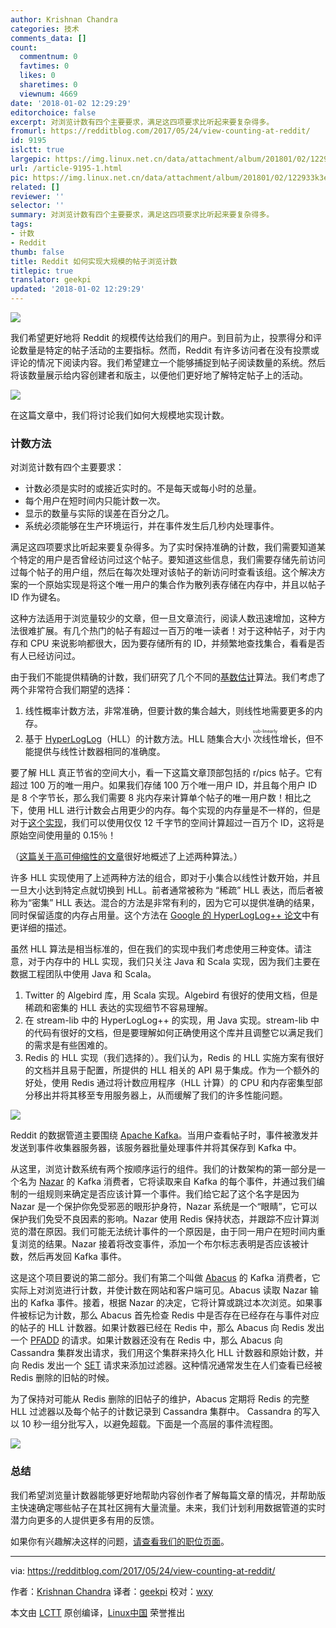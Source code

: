 ```yaml
---
author: Krishnan Chandra
categories: 技术
comments_data: []
count:
  commentnum: 0
  favtimes: 0
  likes: 0
  sharetimes: 0
  viewnum: 4669
date: '2018-01-02 12:29:29'
editorchoice: false
excerpt: 对浏览计数有四个主要要求，满足这四项要求比听起来要复杂得多。
fromurl: https://redditblog.com/2017/05/24/view-counting-at-reddit/
id: 9195
islctt: true
largepic: https://img.linux.net.cn/data/attachment/album/201801/02/122933k3et5d5z5vk5aykz.png
url: /article-9195-1.html
pic: https://img.linux.net.cn/data/attachment/album/201801/02/122933k3et5d5z5vk5aykz.png.thumb.jpg
related: []
reviewer: ''
selector: ''
summary: 对浏览计数有四个主要要求，满足这四项要求比听起来要复杂得多。
tags:
- 计数
- Reddit
thumb: false
title: Reddit 如何实现大规模的帖子浏览计数
titlepic: true
translator: geekpi
updated: '2018-01-02 12:29:29'
---
```


![](/data/attachment/album/201801/02/122933k3et5d5z5vk5aykz.png)


我们希望更好地将 Reddit 的规模传达给我们的用户。到目前为止，投票得分和评论数量是特定的帖子活动的主要指标。然而，Reddit 有许多访问者在没有投票或评论的情况下阅读内容。我们希望建立一个能够捕捉到帖子阅读数量的系统。然后将该数量展示给内容创建者和版主，以便他们更好地了解特定帖子上的活动。


![](/data/attachment/album/201801/02/122939amq76egw8m88lgz7.png)


在这篇文章中，我们将讨论我们如何大规模地实现计数。


### 计数方法


对浏览计数有四个主要要求：


* 计数必须是实时的或接近实时的。不是每天或每小时的总量。
* 每个用户在短时间内只能计数一次。
* 显示的数量与实际的误差在百分之几。
* 系统必须能够在生产环境运行，并在事件发生后几秒内处理事件。


满足这四项要求比听起来要复杂得多。为了实时保持准确的计数，我们需要知道某个特定的用户是否曾经访问过这个帖子。要知道这些信息，我们需要存储先前访问过每个帖子的用户组，然后在每次处理对该帖子的新访问时查看该组。这个解决方案的一个原始实现是将这个唯一用户的集合作为散列表存储在内存中，并且以帖子 ID 作为键名。


这种方法适用于浏览量较少的文章，但一旦文章流行，阅读人数迅速增加，这种方法很难扩展。有几个热门的帖子有超过一百万的唯一读者！对于这种帖子，对于内存和 CPU 来说影响都很大，因为要存储所有的 ID，并频繁地查找集合，看看是否有人已经访问过。


由于我们不能提供精确的计数，我们研究了几个不同的[基数估计](https://en.wikipedia.org/wiki/Count-distinct_problem)算法。我们考虑了两个非常符合我们期望的选择：


1. 线性概率计数方法，非常准确，但要计数的集合越大，则线性地需要更多的内存。
2. 基于 [HyperLogLog](http://algo.inria.fr/flajolet/Publications/FlFuGaMe07.pdf)（HLL）的计数方法。HLL 随集合大小<ruby> 次线性 <rt>  sub-linearly </rt></ruby>增长，但不能提供与线性计数器相同的准确度。


要了解 HLL 真正节省的空间大小，看一下这篇文章顶部包括的 r/pics 帖子。它有超过 100 万的唯一用户。如果我们存储 100 万个唯一用户 ID，并且每个用户 ID 是 8 个字节长，那么我们需要 8 兆内存来计算单个帖子的唯一用户数！相比之下，使用 HLL 进行计数会占用更少的内存。每个实现的内存量是不一样的，但是对于[这个实现](http://antirez.com/news/75)，我们可以使用仅仅 12 千字节的空间计算超过一百万个 ID，这将是原始空间使用量的 0.15％！


（[这篇关于高可伸缩性的文章](http://highscalability.com/blog/2012/4/5/big-data-counting-how-to-count-a-billion-distinct-objects-us.html)很好地概述了上述两种算法。）


许多 HLL 实现使用了上述两种方法的组合，即对于小集合以线性计数开始，并且一旦大小达到特定点就切换到 HLL。前者通常被称为 “稀疏” HLL 表达，而后者被称为“密集” HLL 表达。混合的方法是非常有利的，因为它可以提供准确的结果，同时保留适度的内存占用量。这个方法在 [Google 的 HyperLogLog++ 论文](https://stefanheule.com/papers/edbt13-hyperloglog.pdf)中有更详细的描述。


虽然 HLL 算法是相当标准的，但在我们的实现中我们考虑使用三种变体。请注意，对于内存中的 HLL 实现，我们只关注 Java 和 Scala 实现，因为我们主要在数据工程团队中使用 Java 和 Scala。


1. Twitter 的 Algebird 库，用 Scala 实现。Algebird 有很好的使用文档，但是稀疏和密集的 HLL 表达的实现细节不容易理解。
2. 在 stream-lib 中的 HyperLogLog++ 的实现，用 Java 实现。stream-lib 中的代码有很好的文档，但是要理解如何正确使用这个库并且调整它以满足我们的需求是有些困难的。
3. Redis 的 HLL 实现（我们选择的）。我们认为，Redis 的 HLL 实施方案有很好的文档并且易于配置，所提供的 HLL 相关的 API 易于集成。作为一个额外的好处，使用 Redis 通过将计数应用程序（HLL 计算）的 CPU 和内存密集型部分移出并将其移至专用服务器上，从而缓解了我们的许多性能问题。


![](/data/attachment/album/201801/02/122942w54rzduz25f7ufzf.png)


Reddit 的数据管道主要围绕 [Apache Kafka](https://kafka.apache.org/)。当用户查看帖子时，事件被激发并发送到事件收集器服务器，该服务器批量处理事件并将其保存到 Kafka 中。


从这里，浏览计数系统有两个按顺序运行的组件。我们的计数架构的第一部分是一个名为 [Nazar](https://en.wikipedia.org/wiki/Nazar_(amulet)) 的 Kafka 消费者，它将读取来自 Kafka 的每个事件，并通过我们编制的一组规则来确定是否应该计算一个事件。我们给它起了这个名字是因为 Nazar 是一个保护你免受邪恶的眼形护身符，Nazar 系统是一个“眼睛”，它可以保护我们免受不良因素的影响。Nazar 使用 Redis 保持状态，并跟踪不应计算浏览的潜在原因。我们可能无法统计事件的一个原因是，由于同一用户在短时间内重复浏览的结果。Nazar 接着将改变事件，添加一个布尔标志表明是否应该被计数，然后再发回 Kafka 事件。


这是这个项目要说的第二部分。我们有第二个叫做 [Abacus](https://en.wikipedia.org/wiki/Abacus) 的 Kafka 消费者，它实际上对浏览进行计数，并使计数在网站和客户端可见。Abacus 读取 Nazar 输出的 Kafka 事件。接着，根据 Nazar 的决定，它将计算或跳过本次浏览。如果事件被标记为计数，那么 Abacus 首先检查 Redis 中是否存在已经存在与事件对应的帖子的 HLL 计数器。如果计数器已经在 Redis 中，那么 Abacus 向 Redis 发出一个 [PFADD](https://redis.io/commands/pfadd) 的请求。如果计数器还没有在 Redis 中，那么 Abacus 向 Cassandra 集群发出请求，我们用这个集群来持久化 HLL 计数器和原始计数，并向 Redis 发出一个 [SET](https://redis.io/commands/set) 请求来添加过滤器。这种情况通常发生在人们查看已经被 Redis 删除的旧帖的时候。


为了保持对可能从 Redis 删除的旧帖子的维护，Abacus 定期将 Redis 的完整 HLL 过滤器以及每个帖子的计数记录到 Cassandra 集群中。 Cassandra 的写入以 10 秒一组分批写入，以避免超载。下面是一个高层的事件流程图。


![](/data/attachment/album/201801/02/122943kpu5wducinp7uauv.png)


### 总结


我们希望浏览量计数器能够更好地帮助内容创作者了解每篇文章的情况，并帮助版主快速确定哪些帖子在其社区拥有大量流量。未来，我们计划利用数据管道的实时潜力向更多的人提供更多有用的反馈。


如果你有兴趣解决这样的问题，[请查看我们的职位页面](https://about.reddit.com/careers/)。




---


via: <https://redditblog.com/2017/05/24/view-counting-at-reddit/>


作者：[Krishnan Chandra](https://redditblog.com/topic/technology/) 译者：[geekpi](https://github.com/geekpi) 校对：[wxy](https://github.com/wxy)


本文由 [LCTT](https://github.com/LCTT/TranslateProject) 原创编译，[Linux中国](https://linux.cn/) 荣誉推出